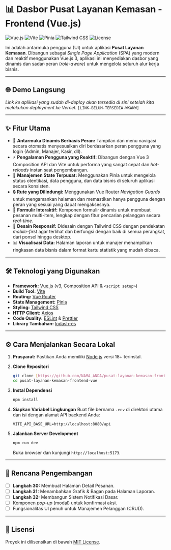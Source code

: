 # 📊 Dasbor Pusat Layanan Kemasan - Frontend (Vue.js)

![Vue.js](https://img.shields.io/badge/Vue.js-3-4FC08D?style=for-the-badge&logo=vue.js)
![Vite](https://img.shields.io/badge/Vite-5-646CFF?style=for-the-badge&logo=vite)
![Pinia](https://img.shields.io/badge/Pinia-2-FFB85F?style=for-the-badge&logo=pinia)
![Tailwind CSS](https://img.shields.io/badge/Tailwind_CSS-3-06B6D4?style=for-the-badge&logo=tailwindcss)
![License](https://img.shields.io/github/license/mashape/apistatus.svg?style=for-the-badge)

Ini adalah antarmuka pengguna (UI) untuk aplikasi **Pusat Layanan Kemasan**. Dibangun sebagai *Single Page Application* (SPA) yang modern dan reaktif menggunakan Vue.js 3, aplikasi ini menyediakan dasbor yang dinamis dan sadar-peran (*role-aware*) untuk mengelola seluruh alur kerja bisnis.

---

## 🌐 Demo Langsung

*Link ke aplikasi yang sudah di-deploy akan tersedia di sini setelah kita melakukan deployment ke Vercel.*
`[LINK-BELUM-TERSEDIA-WKWKW]`

---

## ✨ Fitur Utama

-   🎨 **Antarmuka Dinamis Berbasis Peran:** Tampilan dan menu navigasi secara otomatis menyesuaikan diri berdasarkan peran pengguna yang login (Admin, Manajer, Kasir, dll).
-   ⚡ **Pengalaman Pengguna yang Reaktif:** Dibangun dengan Vue 3 Composition API dan Vite untuk performa yang sangat cepat dan *hot-reloads* instan saat pengembangan.
-   🍍 **Manajemen State Terpusat:** Menggunakan Pinia untuk mengelola status otentikasi, data pengguna, dan data bisnis di seluruh aplikasi secara konsisten.
-   🔒 **Rute yang Dilindungi:** Menggunakan Vue Router *Navigation Guards* untuk mengamankan halaman dan memastikan hanya pengguna dengan peran yang sesuai yang dapat mengaksesnya.
-   📝 **Formulir Interaktif:** Komponen formulir dinamis untuk membuat pesanan multi-item, lengkap dengan fitur pencarian pelanggan secara *real-time*.
-   📱 **Desain Responsif:** Didesain dengan Tailwind CSS dengan pendekatan *mobile-first* agar terlihat dan berfungsi dengan baik di semua perangkat, dari ponsel hingga desktop.
-   📊 **Visualisasi Data:** Halaman laporan untuk manajer menampilkan ringkasan data bisnis dalam format kartu statistik yang mudah dibaca.

---

## 🛠️ Teknologi yang Digunakan

-   **Framework:** [Vue.js](https://vuejs.org/) (v3, Composition API & `<script setup>`)
-   **Build Tool:** [Vite](https://vitejs.dev/)
-   **Routing:** [Vue Router](https://router.vuejs.org/)
-   **State Management:** [Pinia](https://pinia.vuejs.org/)
-   **Styling:** [Tailwind CSS](https://tailwindcss.com/)
-   **HTTP Client:** [Axios](https://axios-http.com/)
-   **Code Quality:** [ESLint](https://eslint.org/) & [Prettier](https://prettier.io/)
-   **Library Tambahan:** [lodash-es](https://lodash.com/)

---

## ⚙️ Cara Menjalankan Secara Lokal

1.  **Prasyarat:** Pastikan Anda memiliki [Node.js](https://nodejs.org/) versi 18+ terinstal.

2.  **Clone Repositori**
    ```bash
    git clone [https://github.com/NAMA_ANDA/pusat-layanan-kemasan-frontend-vue.git](https://github.com/NAMA_ANDA/pusat-layanan-kemasan-frontend-vue.git)
    cd pusat-layanan-kemasan-frontend-vue
    ```

3.  **Instal Dependensi**
    ```bash
    npm install
    ```

4.  **Siapkan Variabel Lingkungan**
    Buat file bernama `.env` di direktori utama dan isi dengan alamat API backend Anda:
    ```.env
    VITE_API_BASE_URL=http://localhost:8080/api
    ```

5.  **Jalankan Server Development**
    ```bash
    npm run dev
    ```
    Buka browser dan kunjungi `http://localhost:5173`.

---

## 🚀 Rencana Pengembangan

-   [ ] **Langkah 30:** Membuat Halaman Detail Pesanan.
-   [ ] **Langkah 31:** Menambahkan Grafik & Bagan pada Halaman Laporan.
-   [ ] **Langkah 32:** Membangun Sistem Notifikasi Dasar.
-   [ ] Komponen *pop-up* (modal) untuk konfirmasi aksi.
-   [ ] Fungsionalitas UI penuh untuk Manajemen Pelanggan (CRUD).

---

## 📄 Lisensi

Proyek ini dilisensikan di bawah [MIT License](https://choosealicense.com/licenses/mit/).
